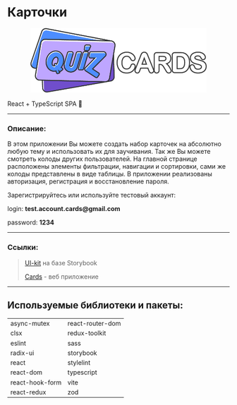 # Карточки

<p align="center">
  <img src="src/assets/readme/logo.png" style="width: 400px" alt="logo" />
</p>

React + TypeScript SPA 🚀

<hr>

### Описание:

В этом приложении Вы можете создать набор карточек на абсолютно любую тему и использовать их для заучивания. Так же Вы можете смотреть колоды других пользователей. На главной странице расположены элементы фильтрации, навигации и сортировки, сами же колоды представлены в виде таблицы. В приложении реализованы авторизация, регистрация и восстановление пароля.

Зарегистрируйтесь или используйте тестовый аккаунт:

login: __test.account.cards@gmail.com__

password: __1234__
<hr>

### Ссылки:

> [UI-kit](https://flashcards-live-27-04-24-git-s-afec4a-andreys-projects-786f3c2a.vercel.app/) на базе Storybook
>
> [Cards](https://flashcards-live-27-04-24.vercel.app/) - веб приложение

<hr>

## Используемые библиотеки и пакеты:

<table>
  <tr>
    <td>async-mutex</td>
    <td>react-router-dom</td>
  </tr>
  <tr>
    <td>clsx</td>
    <td>redux-toolkit</td>
  </tr>  
  <tr>
    <td>eslint</td>
    <td>sass</td>
  </tr>  
  <tr>
    <td>radix-ui</td>
    <td>storybook</td>
  </tr>  
  <tr>
    <td>react</td>
    <td>stylelint</td>
  </tr>  
  <tr>
    <td>react-dom</td>
    <td>typescript</td>
  </tr>  
  <tr>
    <td>react-hook-form</td>
    <td>vite</td>
  </tr>
  <tr>
    <td>react-redux</td>
    <td>zod</td>
  </tr>
</table>
